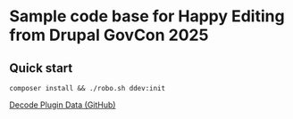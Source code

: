 # Sample code base for Happy Editing from Drupal GovCon 2025

## Quick start

```
composer install && ./robo.sh ddev:init
```

[Decode Plugin Data (GitHub)](https://gist.github.com/mattsqd/add809a7fb7dabb4fde07db3b73f5281)
